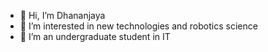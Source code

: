 - 👋 Hi, I’m Dhananjaya
- 👀 I’m interested in new technologies and robotics science
- 🌱 I’m an undergraduate student in  IT



<!---
Dhananjaya001/Dhananjaya001 is a ✨ special ✨ repository because its `README.md` (this file) appears on your GitHub profile.
You can click the Preview link to take a look at your changes.
--->
